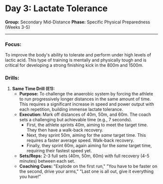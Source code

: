 # Day 3: Lactate Tolerance

**Group:** Secondary Mid-Distance
**Phase:** Specific Physical Preparedness (Weeks 3-5)

---

### Focus:
To improve the body's ability to tolerate and perform under high levels of lactic acid. This type of training is mentally and physically tough and is critical for developing a strong finishing kick in the 800m and 1500m.

### Drills:

1.  **Same Time Drill (E1):**
    *   **Purpose:** To challenge the anaerobic system by forcing the athlete to run progressively longer distances in the same amount of time. This requires a significant increase in speed and power output with each repetition, building immense lactate tolerance.
    *   **Execution:** Mark off distances of 40m, 50m, and 60m. The coach sets a challenging but achievable time (e.g., 7 seconds).
        *   First, the athlete sprints 40m, aiming to meet the target time. They then have a walk-back recovery.
        *   Next, they sprint 50m, aiming for the *same* target time. This requires a faster average speed. Walk-back recovery.
        *   Finally, they sprint 60m, again aiming for the *same* target time, requiring their fastest speed yet.
    *   **Sets/Reps:** 2-3 full sets (40m, 50m, 60m) with full recovery (4-5 minutes) between each set.
    *   **Coaching Cues:** "Explode on the first run," "You have to be faster on the second, drive your arms," "Last one is all out, give it everything you have!"
